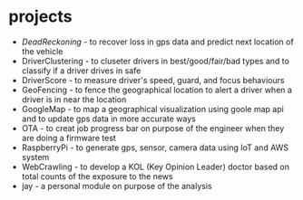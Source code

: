# projects
- $DeadReckoning$ - to recover loss in gps data and predict next location of the vehicle
- DriverClustering - to cluseter drivers in best/good/fair/bad types and to classify if a driver drives in safe
- DriverScore - to measure driver's speed, guard, and focus behaviours
- GeoFencing - to fence the geographical location to alert a driver when a driver is in near the location
- GoogleMap - to map a geographical visualization using goole map api and to update gps data in more accurate ways
- OTA - to creat job progress bar on purpose of the engineer when they are doing a firmware test
- RaspberryPi - to generate gps, sensor, camera data using IoT and AWS system
- WebCrawling - to develop a KOL (Key Opinion Leader) doctor based on total counts of the exposure to the news
- jay - a personal module on purpose of the analysis
